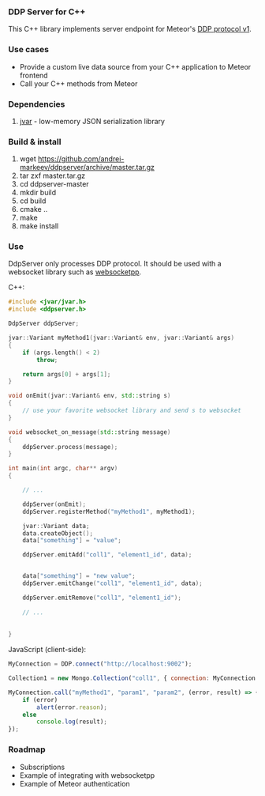 ### DDP Server for C++

This C++ library implements server endpoint for Meteor's [DDP protocol v1](https://github.com/meteor/meteor/blob/devel/packages/ddp/DDP.md).

### Use cases

- Provide a custom live data source from your C++ application to Meteor frontend
- Call your C++ methods from Meteor

### Dependencies

1. [jvar](https://github.com/YasserAsmi/jvar) - low-memory JSON serialization library

### Build & install

1. wget https://github.com/andrei-markeev/ddpserver/archive/master.tar.gz
2. tar zxf master.tar.gz
3. cd ddpserver-master
4. mkdir build
5. cd build
6. cmake ..
7. make
8. make install

### Use

DdpServer only processes DDP protocol. It should be used with a websocket
library such as [websocketpp](https://github.com/zaphoyd/websocketpp).

C++:

```cpp
#include <jvar/jvar.h>
#include <ddpserver.h>

DdpServer ddpServer;

jvar::Variant myMethod1(jvar::Variant& env, jvar::Variant& args)
{
	if (args.length() < 2)
		throw;

	return args[0] + args[1];
}

void onEmit(jvar::Variant& env, std::string s)
{
	// use your favorite websocket library and send s to websocket
}

void websocket_on_message(std::string message)
{
	ddpServer.process(message);
}

int main(int argc, char** argv)
{

	// ...

	ddpServer(onEmit);
	ddpServer.registerMethod("myMethod1", myMethod1);

	jvar::Variant data;
	data.createObject();
	data["something"] = "value";

	ddpServer.emitAdd("coll1", "element1_id", data);


	data["something"] = "new value";
	ddpServer.emitChange("coll1", "element1_id", data);

	ddpServer.emitRemove("coll1", "element1_id");
	
	// ...
	
	
}

```

JavaScript (client-side):

```javascript
MyConnection = DDP.connect("http://localhost:9002");

Collection1 = new Mongo.Collection("coll1", { connection: MyConnection });

MyConnection.call("myMethod1", "param1", "param2", (error, result) => {
	if (error)
		alert(error.reason);
	else
		console.log(result);
});


```

### Roadmap

 - Subscriptions
 - Example of integrating with websocketpp
 - Example of Meteor authentication
